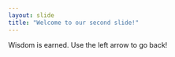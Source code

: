```yaml
---
layout: slide
title: "Welcome to our second slide!"
---
```

Wisdom is earned.
Use the left arrow to go back!
